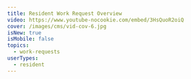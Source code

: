 ```yaml
---
title: Resident Work Request Overview
video: https://www.youtube-nocookie.com/embed/3HsQuoR2oiQ
cover: /images/cms/vid-cov-6.jpg
isNew: true
isMobile: false
topics:
  - work-requests
userTypes:
  - resident
---
```

